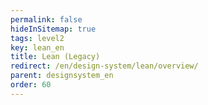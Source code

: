 ```yaml
---
permalink: false
hideInSitemap: true
tags: level2
key: lean_en
title: Lean (Legacy)
redirect: /en/design-system/lean/overview/
parent: designsystem_en
order: 60
---
```

